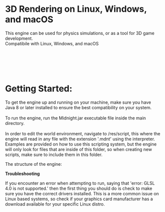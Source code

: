 # 3D Rendering on Linux, Windows, and macOS
This engine can be used for physics simulations, or as a tool for 3D game development.
<br />Compatibile with Linux, Windows, and macOS <br />



<br />
<br />
<br />
<br />

# Getting Started:
To get the engine up and running on your machine, make sure you have Java 8 or later installed to ensure the best compatibility on your system. 
<br />
<br />
To run the engine, run the Midnight.jar executable file inside the main directory.
<br />
<br />
In order to edit the world environment, navigate to /res/script, this where the engine will read in any file with the extension '.mdnt' using the interpreter. Examples are provided on how to use this scripting system, but the engine will only look for files that are inside of this folder, so when creating new scripts, make sure to include them in this folder. 

The structure of the engine: 








**Troubleshooting** 

  If you encounter an error when attempting to run, saying that 'error: GLSL 4.0 is not supported.' then the first thing you should do      is check to make sure you have the correct drivers installed. This is a more common issue on Linux based systems, so check if your graphics card manufacturer has a download available for your specific Linux distro.
